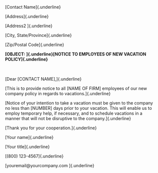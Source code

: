 [Contact Name]{.underline}

[Address]{.underline}

[Address2 ]{.underline}

[City, State/Province]{.underline}

[Zip/Postal Code]{.underline}

**[OBJECT: ]{.underline}[NOTICE TO EMPLOYEES OF NEW VACATION
POLICY]{.underline}**

\
\
[Dear \[CONTACT NAME\],]{.underline}

[This is to provide notice to all \[NAME OF FIRM\] employees of our new
company policy in regards to vacations.]{.underline}

[Notice of your intention to take a vacation must be given to the
company no less than \[NUMBER\] days prior to your vacation. This will
enable us to employ temporary help, if necessary, and to schedule
vacations in a manner that will not be disruptive to the
company.]{.underline}

[Thank you for your cooperation.]{.underline}

[Your name]{.underline}

[Your title]{.underline}

[(800) 123-4567]{.underline}

[youremail\@yourcompany.com ]{.underline}
